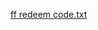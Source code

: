 [ff redeem code.txt](https://github.com/klmeena2178/Free-fire-game-updates/files/10076682/ff.redeem.code.txt)
